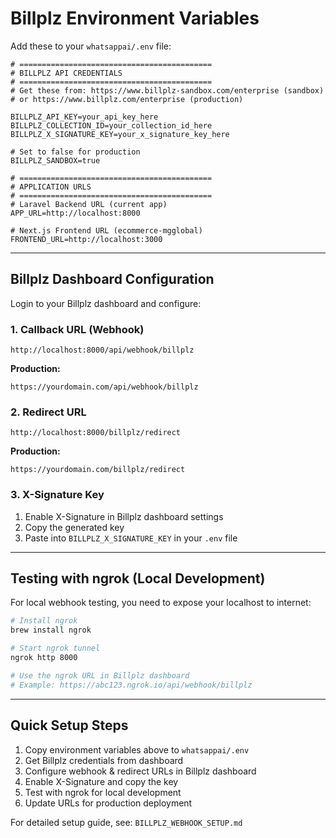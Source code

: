 # Billplz Environment Variables

Add these to your `whatsappai/.env` file:

```env
# ===========================================
# BILLPLZ API CREDENTIALS
# ===========================================
# Get these from: https://www.billplz-sandbox.com/enterprise (sandbox)
# or https://www.billplz.com/enterprise (production)

BILLPLZ_API_KEY=your_api_key_here
BILLPLZ_COLLECTION_ID=your_collection_id_here
BILLPLZ_X_SIGNATURE_KEY=your_x_signature_key_here

# Set to false for production
BILLPLZ_SANDBOX=true

# ===========================================
# APPLICATION URLS
# ===========================================
# Laravel Backend URL (current app)
APP_URL=http://localhost:8000

# Next.js Frontend URL (ecommerce-mgglobal)
FRONTEND_URL=http://localhost:3000
```

---

## Billplz Dashboard Configuration

Login to your Billplz dashboard and configure:

### 1. Callback URL (Webhook)
```
http://localhost:8000/api/webhook/billplz
```
**Production:**
```
https://yourdomain.com/api/webhook/billplz
```

### 2. Redirect URL
```
http://localhost:8000/billplz/redirect
```
**Production:**
```
https://yourdomain.com/billplz/redirect
```

### 3. X-Signature Key
1. Enable X-Signature in Billplz dashboard settings
2. Copy the generated key
3. Paste into `BILLPLZ_X_SIGNATURE_KEY` in your `.env` file

---

## Testing with ngrok (Local Development)

For local webhook testing, you need to expose your localhost to internet:

```bash
# Install ngrok
brew install ngrok

# Start ngrok tunnel
ngrok http 8000

# Use the ngrok URL in Billplz dashboard
# Example: https://abc123.ngrok.io/api/webhook/billplz
```

---

## Quick Setup Steps

1. Copy environment variables above to `whatsappai/.env`
2. Get Billplz credentials from dashboard
3. Configure webhook & redirect URLs in Billplz dashboard
4. Enable X-Signature and copy the key
5. Test with ngrok for local development
6. Update URLs for production deployment

For detailed setup guide, see: `BILLPLZ_WEBHOOK_SETUP.md`

